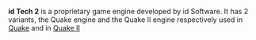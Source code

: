 **id Tech 2** is a proprietary game engine developed by id Software. It has 2 variants, the Quake engine and the Quake II engine respectively used in [Quake](https://steamdb.info/app/2310/) and in [Quake II](https://steamdb.info/app/2320/)